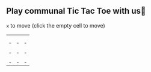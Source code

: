 
## Play communal Tic Tac Toe with us🎲
`x` to move (click the empty cell to move)

 <table>
  <tr>
    <th><a href="https://github.com/liepieshov/liepieshov/issues/new?title=move:x--------">&nbsp;</a></th>
    <th><a href="https://github.com/liepieshov/liepieshov/issues/new?title=move:-x-------">&nbsp;</a></th>
    <th><a href="https://github.com/liepieshov/liepieshov/issues/new?title=move:--x------">&nbsp;</a></th>
  </tr>
  <tr></tr>
  <tr>
    <td><a href="https://github.com/liepieshov/liepieshov/issues/new?title=move:---x-----">&nbsp;</a></td>
    <td><a href="https://github.com/liepieshov/liepieshov/issues/new?title=move:----x----">&nbsp;</a></td>
    <td><a href="https://github.com/liepieshov/liepieshov/issues/new?title=move:-----x---">&nbsp;</a></td>
  </tr>
  <tr></tr>
  <tr>
    <td><a href="https://github.com/liepieshov/liepieshov/issues/new?title=move:------x--">&nbsp;</a></td>
    <td><a href="https://github.com/liepieshov/liepieshov/issues/new?title=move:-------x-">&nbsp;</a></td>
    <td><a href="https://github.com/liepieshov/liepieshov/issues/new?title=move:--------x">&nbsp;</a></td>
  </tr>
</table>


